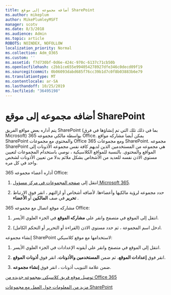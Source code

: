 ```yaml
---
title: أضافه مجموعه إلى موقع SharePoint
ms.author: mikeplum
author: MikePlumleyMSFT
manager: scotv
ms.date: 8/3/2018
ms.audience: Admin
ms.topic: article
ROBOTS: NOINDEX, NOFOLLOW
localization_priority: Normal
ms.collection: Adm_O365
ms.custom: ''
ms.assetid: f7d730bf-0d6e-424c-970c-6137c71cb50b
ms.openlocfilehash: c2bb1ce655e994054278927dfe346c0decd09f19
ms.sourcegitcommit: 0b06093dabd685f76cc39b1d7c0f8b03883b6e79
ms.translationtype: MT
ms.contentlocale: ar-SA
ms.lasthandoff: 10/25/2019
ms.locfileid: "36495198"
---
```

# <a name="add-a-group-to-a-sharepoint-site"></a>أضافه مجموعه إلى موقع SharePoint

يتم أداره بعض مواقع الفريق SharePoint (بما في ذلك تلك التي تم إنشاؤها في فرق Microsoft) بواسطة مالكي مجموعه 365 Office. يمكن أيضا مشاركه مواقع SharePoint والمحتوي مع مجموعات Office 365 ومع مجموعات SharePoint. مجموعه SharePoint هي مجموعه من المستخدمين الذين لديهم كافة نفس مجموعه الأذونات إلى المواقع والمحتوي. بالنسبة للمواقع الكلاسيكية ، نوصي باستخدام المجموعات لتعيين مستوي الاذن نفسه للعديد من الأشخاص بشكل ملائم بدلا من تعيين الأذونات لشخص واحد في كل مره.
  
أداره أعضاء مجموعه 365 Office:
  
1. انتقل إلى [صفحه المجموعات في مركز مسؤول Microsoft 365](https://portal.office.com/adminportal/home#/groups).
    
2. حدد مجموعه لرؤية مالكيها وأعضاءها. لأضافه أشخاص أو ازالتهم ، انقر فوق الارتباط **تحرير** في صف **المالكين** أو **الأعضاء** . 
    
مشاركه موقع اتصال مع مجموعه 365 Office:
  
1. انتقل إلى الموقع في متصفح وانقر علي **مشاركه الموقع** في الجزء العلوي الأيسر. 
    
2. ادخل اسم المجموعة ، ثم حدد مستوي الاذن (القراءة أو التحرير أو التحكم الكامل).
    
إنشاء مجموعه SharePoint لاستخدامها مع موقع كلاسيكي:
  
1. انتقل إلى الموقع في متصفح وانقر علي أيقونه الإعدادات في الجزء العلوي الأيسر.
    
2. انقر فوق **إعدادات الموقع**، ثم ضمن **المستخدمين والأذونات**، انقر فوق **أذونات الموقع**.
    
3. ضمن علامة التبويب أذونات ، انقر فوق **إنشاء مجموعه**.
    
[توصيل موقع فريق كلاسيكي بمجموعه جديده من Office 365](https://go.microsoft.com/fwlink/?linkid=2008654)
  
[مزيد من المعلومات حول العمل مع مجموعات SharePoint](https://go.microsoft.com/fwlink/?linkid=874658)
  

